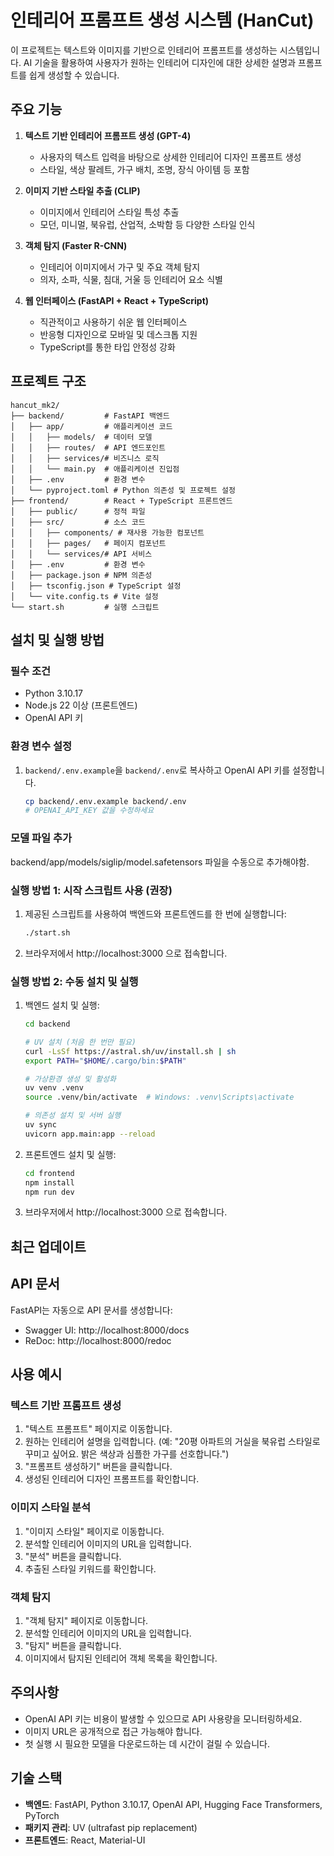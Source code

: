 # 인테리어 프롬프트 생성 시스템 (HanCut)

이 프로젝트는 텍스트와 이미지를 기반으로 인테리어 프롬프트를 생성하는 시스템입니다. AI 기술을 활용하여 사용자가 원하는 인테리어 디자인에 대한 상세한 설명과 프롬프트를 쉽게 생성할 수 있습니다.

## 주요 기능

1. **텍스트 기반 인테리어 프롬프트 생성 (GPT-4)**

   - 사용자의 텍스트 입력을 바탕으로 상세한 인테리어 디자인 프롬프트 생성
   - 스타일, 색상 팔레트, 가구 배치, 조명, 장식 아이템 등 포함

2. **이미지 기반 스타일 추출 (CLIP)**

   - 이미지에서 인테리어 스타일 특성 추출
   - 모던, 미니멀, 북유럽, 산업적, 소박함 등 다양한 스타일 인식

3. **객체 탐지 (Faster R-CNN)**

   - 인테리어 이미지에서 가구 및 주요 객체 탐지
   - 의자, 소파, 식물, 침대, 거울 등 인테리어 요소 식별

4. **웹 인터페이스 (FastAPI + React + TypeScript)**
   - 직관적이고 사용하기 쉬운 웹 인터페이스
   - 반응형 디자인으로 모바일 및 데스크톱 지원
   - TypeScript를 통한 타입 안정성 강화

## 프로젝트 구조

```
hancut_mk2/
├── backend/         # FastAPI 백엔드
│   ├── app/         # 애플리케이션 코드
│   │   ├── models/  # 데이터 모델
│   │   ├── routes/  # API 엔드포인트
│   │   ├── services/# 비즈니스 로직
│   │   └── main.py  # 애플리케이션 진입점
│   ├── .env         # 환경 변수
│   └── pyproject.toml # Python 의존성 및 프로젝트 설정
├── frontend/        # React + TypeScript 프론트엔드
│   ├── public/      # 정적 파일
│   ├── src/         # 소스 코드
│   │   ├── components/ # 재사용 가능한 컴포넌트
│   │   ├── pages/   # 페이지 컴포넌트
│   │   └── services/# API 서비스
│   ├── .env         # 환경 변수
│   ├── package.json # NPM 의존성
│   ├── tsconfig.json # TypeScript 설정
│   └── vite.config.ts # Vite 설정
└── start.sh         # 실행 스크립트
```

## 설치 및 실행 방법

### 필수 조건

- Python 3.10.17
- Node.js 22 이상 (프론트엔드)
- OpenAI API 키

### 환경 변수 설정

1. `backend/.env.example`을 `backend/.env`로 복사하고 OpenAI API 키를 설정합니다.
   ```bash
   cp backend/.env.example backend/.env
   # OPENAI_API_KEY 값을 수정하세요
   ```

### 모델 파일 추가

backend/app/models/siglip/model.safetensors 파일을 수동으로 추가해야함.

### 실행 방법 1: 시작 스크립트 사용 (권장)

1. 제공된 스크립트를 사용하여 백엔드와 프론트엔드를 한 번에 실행합니다:
   ```bash
   ./start.sh
   ```
2. 브라우저에서 http://localhost:3000 으로 접속합니다.

### 실행 방법 2: 수동 설치 및 실행

1. 백엔드 설치 및 실행:

   ```bash
   cd backend

   # UV 설치 (처음 한 번만 필요)
   curl -LsSf https://astral.sh/uv/install.sh | sh
   export PATH="$HOME/.cargo/bin:$PATH"

   # 가상환경 생성 및 활성화
   uv venv .venv
   source .venv/bin/activate  # Windows: .venv\Scripts\activate

   # 의존성 설치 및 서버 실행
   uv sync
   uvicorn app.main:app --reload
   ```

2. 프론트엔드 설치 및 실행:

   ```bash
   cd frontend
   npm install
   npm run dev
   ```

3. 브라우저에서 http://localhost:3000 으로 접속합니다.

## 최근 업데이트

## API 문서

FastAPI는 자동으로 API 문서를 생성합니다:

- Swagger UI: http://localhost:8000/docs
- ReDoc: http://localhost:8000/redoc

## 사용 예시

### 텍스트 기반 프롬프트 생성

1. "텍스트 프롬프트" 페이지로 이동합니다.
2. 원하는 인테리어 설명을 입력합니다. (예: "20평 아파트의 거실을 북유럽 스타일로 꾸미고 싶어요. 밝은 색상과 심플한 가구를 선호합니다.")
3. "프롬프트 생성하기" 버튼을 클릭합니다.
4. 생성된 인테리어 디자인 프롬프트를 확인합니다.

### 이미지 스타일 분석

1. "이미지 스타일" 페이지로 이동합니다.
2. 분석할 인테리어 이미지의 URL을 입력합니다.
3. "분석" 버튼을 클릭합니다.
4. 추출된 스타일 키워드를 확인합니다.

### 객체 탐지

1. "객체 탐지" 페이지로 이동합니다.
2. 분석할 인테리어 이미지의 URL을 입력합니다.
3. "탐지" 버튼을 클릭합니다.
4. 이미지에서 탐지된 인테리어 객체 목록을 확인합니다.

## 주의사항

- OpenAI API 키는 비용이 발생할 수 있으므로 API 사용량을 모니터링하세요.
- 이미지 URL은 공개적으로 접근 가능해야 합니다.
- 첫 실행 시 필요한 모델을 다운로드하는 데 시간이 걸릴 수 있습니다.

## 기술 스택

- **백엔드**: FastAPI, Python 3.10.17, OpenAI API, Hugging Face Transformers, PyTorch
- **패키지 관리**: UV (ultrafast pip replacement)
- **프론트엔드**: React, Material-UI
